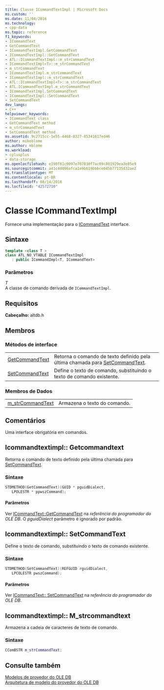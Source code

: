 ```yaml
---
title: Classe ICommandTextImpl | Microsoft Docs
ms.custom: ''
ms.date: 11/04/2016
ms.technology:
- cpp-data
ms.topic: reference
f1_keywords:
- ICommandText
- GetCommandText
- ICommandTextImpl.GetCommandText
- ICommandTextImpl::GetCommandText
- ATL::ICommandTextImpl::m_strCommandText
- ICommandTextImpl<T>::m_strCommandText
- m_strCommandText
- ICommandTextImpl.m_strCommandText
- ICommandTextImpl::m_strCommandText
- ATL::ICommandTextImpl<T>::m_strCommandText
- ATL.ICommandTextImpl.m_strCommandText
- ICommandTextImpl.SetCommandText
- ICommandTextImpl::SetCommandText
- SetCommandText
dev_langs:
- C++
helpviewer_keywords:
- ICommandText class
- GetCommandText method
- m_strCommandText
- SetCommandText method
ms.assetid: 9c2715cc-1e55-4468-8327-85341617ed46
author: mikeblome
ms.author: mblome
ms.workload:
- cplusplus
- data-storage
ms.openlocfilehash: e190f81c0097e707830f7ac09c801929ea3e85e9
ms.sourcegitcommit: a41c4d096afca1e9b619bbbce045b77135d32ae2
ms.translationtype: MT
ms.contentlocale: pt-BR
ms.lasthandoff: 08/14/2018
ms.locfileid: "42572710"
---
```

# <a name="icommandtextimpl-class"></a>Classe ICommandTextImpl
Fornece uma implementação para o [ICommandText](/previous-versions/windows/desktop/ms714914\(v=vs.85\)) interface.  
  
## <a name="syntax"></a>Sintaxe

```cpp
template <class T >  
class ATL_NO_VTABLE ICommandTextImpl   
   : public ICommandImpl<T, ICommandText>  
```  
  
### <a name="parameters"></a>Parâmetros  
 *T*  
 A classe de comando derivada de `ICommandTextImpl`. 

## <a name="requirements"></a>Requisitos  
 **Cabeçalho:** altdb.h  
  
## <a name="members"></a>Membros  
  
### <a name="interface-methods"></a>Métodos de interface  
  
|||  
|-|-|  
|[GetCommandText](#getcommandtext)|Retorna o comando de texto definido pela última chamada para [SetCommandText](../../data/oledb/icommandtextimpl-setcommandtext.md).|  
|[SetCommandText](#setcommandtext)|Define o texto de comando, substituindo o texto de comando existente.|  
  
### <a name="data-members"></a>Membros de Dados  
  
|||  
|-|-|  
|[m_strCommandText](#strcommandtext)|Armazena o texto do comando.|  
  
## <a name="remarks"></a>Comentários  
 Uma interface obrigatória em comandos.  
 
## <a name="getcommandtext"></a> Icommandtextimpl:: Getcommandtext
Retorna o comando de texto definido pela última chamada para [SetCommandText](../../data/oledb/icommandtextimpl-setcommandtext.md).  
  
### <a name="syntax"></a>Sintaxe  
  
```cpp
STDMETHOD(GetCommandText)(GUID * pguidDialect,   
   LPOLESTR * ppwszCommand);  
```  
  
#### <a name="parameters"></a>Parâmetros  
 Ver [ICommandText::GetCommandText](/previous-versions/windows/desktop/ms709825\(v=vs.85\)) na *referência do programador do OLE DB*. O *pguidDialect* parâmetro é ignorado por padrão.  

## <a name="setcommandtext"></a> Icommandtextimpl:: SetCommandText
Define o texto de comando, substituindo o texto de comando existente.  
  
### <a name="syntax"></a>Sintaxe  
  
```cpp
STDMETHOD(SetCommandText)(REFGUID rguidDialect,   
   LPCOLESTR pwszCommand);  
```  
  
#### <a name="parameters"></a>Parâmetros  
 Ver [ICommandText:: SetCommandText](/previous-versions/windows/desktop/ms709757\(v=vs.85\)) na *referência do programador do OLE DB*. 

## <a name="strcommandtext"></a> Icommandtextimpl:: M_strcommandtext
Armazena a cadeia de caracteres de texto de comando.  
  
### <a name="syntax"></a>Sintaxe  
  
```cpp
CComBSTR m_strCommandText;  
```  
  
## <a name="see-also"></a>Consulte também  
 [Modelos de provedor do OLE DB](../../data/oledb/ole-db-provider-templates-cpp.md)   
 [Arquitetura de modelo do provedor do OLE DB](../../data/oledb/ole-db-provider-template-architecture.md)